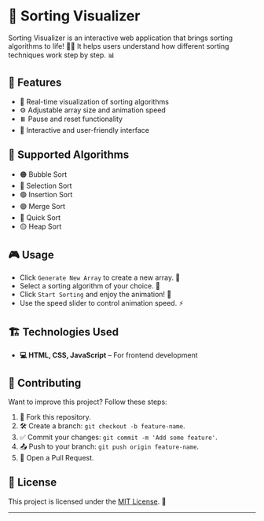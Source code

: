 # 🚀 Sorting Visualizer

Sorting Visualizer is an interactive web application that brings sorting algorithms to life! 🎨✨ It helps users understand how different sorting techniques work step by step. 📊

## 🌟 Features
- 🎥 Real-time visualization of sorting algorithms
- ⚙️ Adjustable array size and animation speed
- ⏸️ Pause and reset functionality
- 🎯 Interactive and user-friendly interface

## 🔢 Supported Algorithms
- 🟠 Bubble Sort
- 🔵 Selection Sort
- 🟢 Insertion Sort
- 🟣 Merge Sort
- 🔴 Quick Sort
- 🟡 Heap Sort


## 🎮 Usage
- Click `Generate New Array` to create a new array. 🔄
- Select a sorting algorithm of your choice. 📌
- Click `Start Sorting` and enjoy the animation! 🚀
- Use the speed slider to control animation speed. ⚡

## 🏗 Technologies Used
- **💻 HTML, CSS, JavaScript** – For frontend development


## 🤝 Contributing
Want to improve this project? Follow these steps:
1. 🍴 Fork this repository.
2. 🛠 Create a branch: `git checkout -b feature-name`.
3. ✅ Commit your changes: `git commit -m 'Add some feature'`.
4. 📤 Push to your branch: `git push origin feature-name`.
5. 🔁 Open a Pull Request.

## 📜 License
This project is licensed under the [MIT License](LICENSE). 📄


---


